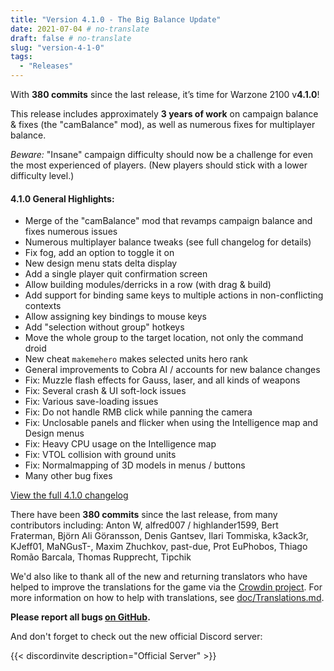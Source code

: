 ```yaml
---
title: "Version 4.1.0 - The Big Balance Update"
date: 2021-07-04 # no-translate
draft: false # no-translate
slug: "version-4-1-0"
tags:
  - "Releases"
---
```


With **380 commits** since the last release, it’s time for Warzone 2100 v**4.1.0**!

This release includes approximately **3 years of work** on campaign balance & fixes (the "camBalance" mod), as well as numerous fixes for multiplayer balance.

*Beware:* "Insane" campaign difficulty should now be a challenge for even the most experienced of players. (New players should stick with a lower difficulty level.)

#### 4.1.0 General Highlights:

- Merge of the "camBalance" mod that revamps campaign balance and fixes numerous issues
- Numerous multiplayer balance tweaks (see full changelog for details)
- Fix fog, add an option to toggle it on
- New design menu stats delta display
- Add a single player quit confirmation screen
- Allow building modules/derricks in a row (with drag & build)
- Add support for binding same keys to multiple actions in non-conflicting contexts
- Allow assigning key bindings to mouse keys
- Add "selection without group" hotkeys
- Move the whole group to the target location, not only the command droid
- New cheat `makemehero` makes selected units hero rank
- General improvements to Cobra AI / accounts for new balance changes
- Fix: Muzzle flash effects for Gauss, laser, and all kinds of weapons
- Fix: Several crash & UI soft-lock issues
- Fix: Various save-loading issues
- Fix: Do not handle RMB click while panning the camera
- Fix: Unclosable panels and flicker when using the Intelligence map and Design menus
- Fix: Heavy CPU usage on the Intelligence map
- Fix: VTOL collision with ground units
- Fix: Normalmapping of 3D models in menus / buttons
- Many other bug fixes

[View the full 4.1.0 changelog](https://github.com/Warzone2100/warzone2100/raw/4.1.0/ChangeLog)

There have been **380 commits** since the last release, from many contributors including: Anton W, alfred007 / highlander1599, Bert Fraterman, Björn Ali Göransson, Denis Gantsev, Ilari Tommiska, k3ack3r, KJeff01, MaNGusT-, Maxim Zhuchkov, past-due, Prot EuPhobos, Thiago Romão Barcala, Thomas Rupprecht, Tipchik

We'd also like to thank all of the new and returning translators who have helped to improve the translations for the game via the [Crowdin project](https://crowdin.com/project/warzone2100). For more information on how to help with translations, see [doc/Translations.md](https://github.com/Warzone2100/warzone2100/blob/master/doc/Translations.md#how-do-i-help-translate).

**Please report all bugs [on GitHub](https://github.com/Warzone2100/warzone2100/issues).**

And don't forget to check out the new official Discord server:

{{< discordinvite description="Official Server" >}}
